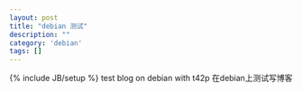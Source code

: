 ```yaml
---
layout: post
title: "debian 测试"
description: ""
category: 'debian'
tags: []
---
```

{% include JB/setup %}
test blog on debian with t42p
在debian上测试写博客
